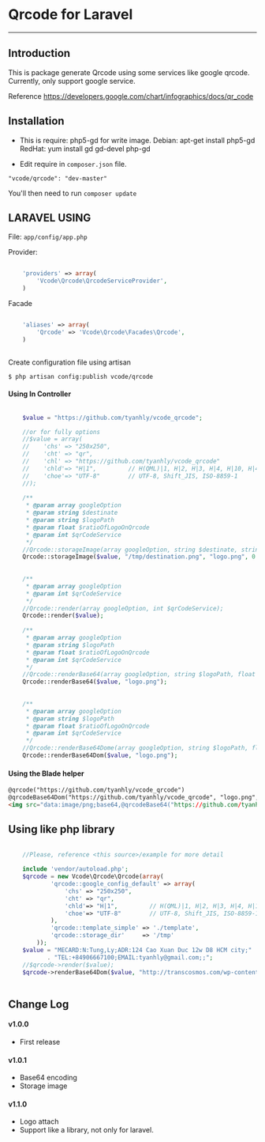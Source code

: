 # Qrcode for Laravel


----------

## Introduction

This is package generate Qrcode using some services like google qrcode. Currently, only support google service. 

Reference https://developers.google.com/chart/infographics/docs/qr_code

## Installation

- This is require: php5-gd for write image.
Debian: apt-get install php5-gd
RedHat: yum install gd gd-devel php-gd

- Edit require in `composer.json` file.

~~~
"vcode/qrcode": "dev-master"
~~~

You'll then need to run `composer update` 

## LARAVEL USING

File: `app/config/app.php` 

Provider:
~~~php

    'providers' => array(
        'Vcode\Qrcode\QrcodeServiceProvider',
    )

~~~

Facade
~~~php

    'aliases' => array(
        'Qrcode' => 'Vcode\Qrcode\Facades\Qrcode',
    )
    
~~~

Create configuration file using artisan

~~~
$ php artisan config:publish vcode/qrcode
~~~

#### Using In Controller
~~~php

    $value = "https://github.com/tyanhly/vcode_qrcode";

    //or for fully options
    //$value = array(
    //    'chs' => "250x250",
    //    'cht' => "qr",
    //    'chl' => "https://github.com/tyanhly/vcode_qrcode"
    //    'chld'=> "H|1",         // H(QML)|1, H|2, H|3, H|4, H|10, H|40,
    //    'choe'=> "UTF-8"        // UTF-8, Shift_JIS, ISO-8859-1
    //);
    
    /**
     * @param array googleOption
     * @param string $destinate
     * @param string $logoPath
     * @param float $ratioOfLogoOnQrcode
     * @param int $qrCodeService
     */
    //Qrcode::storageImage(array googleOption, string $destinate, string $logoPath, float $ratioOfLogoOnQrcode, int $qrCodeService);
    Qrcode::storageImage($value, "/tmp/destination.png", "logo.png", 0.3);
    
    
    /**
     * @param array googleOption
     * @param int $qrCodeService
     */
    //Qrcode::render(array googleOption, int $qrCodeService);
    Qrcode::render($value);
    
    /**
     * @param array googleOption
     * @param string $logoPath
     * @param float $ratioOfLogoOnQrcode
     * @param int $qrCodeService
     */
    //Qrcode::renderBase64(array googleOption, string $logoPath, float $ratioOfLogoOnQrcode, int $qrCodeService);
    Qrcode::renderBase64($value, "logo.png");
    
    
    /**
     * @param array googleOption
     * @param string $logoPath
     * @param float $ratioOfLogoOnQrcode
     * @param int $qrCodeService
     */
    //Qrcode::renderBase64Dome(array googleOption, string $logoPath, float $ratioOfLogoOnQrcode, int $qrCodeService);
    Qrcode::renderBase64Dom($value, "logo.png");

~~~

#### Using the Blade helper

~~~html
@qrcode("https://github.com/tyanhly/vcode_qrcode")
@qrcodeBase64Dom("https://github.com/tyanhly/vcode_qrcode", "logo.png", 0.5)
<img src="data:image/png;base64,@qrcodeBase64("https://github.com/tyanhly/vcode_qrcode", "logo.png", 0.5)" />
~~~

## Using like php library

~~~php

    //Please, reference <this source>/example for more detail
    
    include 'vendor/autoload.php';
    $qrcode = new Vcode\Qrcode\Qrcode(array(
            'qrcode::google_config_default' => array(
                'chs' => "250x250",
                'cht' => "qr",
                'chld'=> "H|1",         // H(QML)|1, H|2, H|3, H|4, H|10, H|40,
                'choe'=> "UTF-8"        // UTF-8, Shift_JIS, ISO-8859-1
            ),
            'qrcode::template_simple' => './template',
            'qrcode::storage_dir'     => '/tmp'
        ));
    $value = "MECARD:N:Tung,Ly;ADR:124 Cao Xuan Duc 12w D8 HCM city;"
           . "TEL:+84906667100;EMAIL:tyanhly@gmail.com;;";
    //$qrcode->render($value);
    $qrcode->renderBase64Dom($value, "http://transcosmos.com/wp-content/uploads/2014/06/logo3.png", 0.7);
    
~~~

## Change Log

#### v1.0.0

- First release

#### v1.0.1

- Base64 encoding
- Storage image

#### v1.1.0

- Logo attach
- Support like a library, not only for laravel. 
